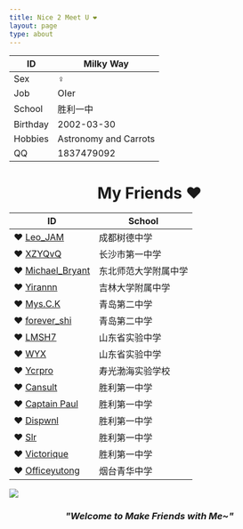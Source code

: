 ```yaml
---
title: Nice 2 Meet U ❤
layout: page
type: about
---
```


ID | Milky Way
------------ | -------------
Sex| ♀
Job | OIer
School | 胜利一中
Birthday | 2002-03-30
Hobbies | Astronomy and Carrots
QQ | 1837479092

# <center>My Friends ❤</center>

ID | School
---------- | ----------
❤ [Leo_JAM](https://blog.csdn.net/fcb_x) | 成都树德中学
❤ [XZYQvQ](https://www.k-xzy.xyz/) | 长沙市第一中学
❤ [Michael_Bryant](https://lfd2002.com/) | 东北师范大学附属中学
❤ [Yirannn](https://yirannn.com/) | 吉林大学附属中学
❤ [Mys.C.K](https://blog.csdn.net/mys_c_k) | 青岛第二中学
❤ [forever_shi](https://blog.csdn.net/forever_shi) | 青岛第二中学
❤ [LMSH7](http://www.cnblogs.com/lmsh7) | 山东省实验中学
❤ [WYX](https://www.cnblogs.com/wyxwyx/) | 山东省实验中学
❤ [Ycrpro](http://ycrpro.com/) | 寿光渤海实验学校
❤ [Cansult](https://www.cansult.ga/) | 胜利第一中学
❤ [Captain Paul](https://www.luogu.org/blog/Captain-Paul/) | 胜利第一中学
❤ [Dispwnl](https://a-failure.github.io/) | 胜利第一中学
❤ [Slr](http://www.cnblogs.com/Slrslr/) | 胜利第一中学
❤ [Victorique](https://www.cnblogs.com/victorique/) | 胜利第一中学
❤ [Officeyutong](https://yutong.site/) | 烟台青华中学

![](https://milky-w.github.io/assets/images/avatar.gif)

### *<center>"Welcome to Make Friends with Me~"</center>*
